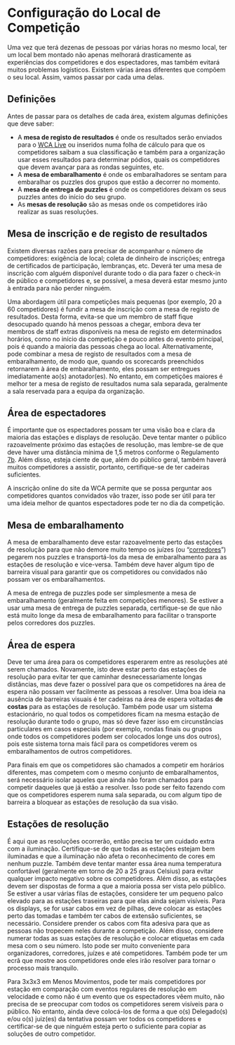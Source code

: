 # Configuração do Local de Competição

Uma vez que terá dezenas de pessoas por várias horas no mesmo local, ter um local bem montado não apenas melhorará drasticamente as experiências dos competidores e dos espectadores, mas também evitará muitos problemas logísticos. Existem várias áreas diferentes que compõem o seu local. Assim, vamos passar por cada uma delas.

## Definições

Antes de passar para os detalhes de cada área, existem algumas definições que deve saber:

- A **mesa de registo de resultados** é onde os resultados serão enviados para o [WCA Live](https://live.worldcubeassociation.org/) ou inseridos numa folha de cálculo para que os competidores saibam a sua classificação e também para a organização usar esses resultados para determinar pódios, quais os competidores que devem avançar para as rondas seguintes, etc.
- A **mesa de embaralhamento** é onde os embaralhadores se sentam para embaralhar os puzzles dos grupos que estão a decorrer no momento.
- A **mesa de entrega de puzzles** é onde os competidores deixam os seus puzzles antes do início do seu grupo.
- As **mesas de resolução** são as mesas onde os competidores irão realizar as suas resoluções.

## Mesa de inscrição e de registo de resultados

Existem diversas razões para precisar de acompanhar o número de competidores: exigência de local; coleta de dinheiro de inscrições; entrega de certificados de participação, lembranças, etc. Deverá ter uma mesa de inscrição com alguém disponível durante todo o dia para fazer o check-in de público e competidores e, se possível, a mesa deverá estar mesmo junto à entrada para não perder ninguém.

Uma abordagem útil para competições mais pequenas (por exemplo, 20 a 60 competidores) é fundir a mesa de inscrição com a mesa de registo de resultados. Desta forma, evita-se que um membro de staff fique desocupado quando há menos pessoas a chegar, embora deva ter membros de staff extras disponíveis na mesa de registo em determinados horários, como no início da competição e pouco antes do evento principal, pois é quando a maioria das pessoas chega ao local. Alternativamente, pode combinar a mesa de registo de resultados com a mesa de embaralhamento, de modo que, quando os scorecards preenchidos retornarem à área de embaralhamento, eles possam ser entregues imediatamente ao(s) anotador(es). No entanto, em competições maiores é melhor ter a mesa de registo de resultados numa sala separada, geralmente a sala reservada para a equipa da organização.

## Área de espectadores

É importante que os espectadores possam ter uma visão boa e clara da maioria das estações e displays de resolução. Deve tentar manter o público razoavelmente próximo das estações de resolução, mas lembre-se de que deve haver uma distância mínima de 1,5 metros conforme o Regulamento [7b](wca{regulations/#7b}). Além disso, esteja ciente de que, além do público geral, também haverá muitos competidores a assistir, portanto, certifique-se de ter cadeiras suficientes.

A inscrição online do site da WCA permite que se possa perguntar aos competidores quantos convidados vão trazer, isso pode ser útil para ter uma ideia melhor de quantos espectadores pode ter no dia da competição.

## Mesa de embaralhamento

A mesa de embaralhamento deve estar razoavelmente perto das estações de resolução para que não demore muito tempo os juízes (ou “[corredores](wcadoc{edudoc/organizer-guidelines/pt/running-systems.pdf})”) pegarem nos puzzles e transportá-los da mesa de embaralhamento para as estações de resolução e vice-versa. Também deve haver algum tipo de barreira visual para garantir que os competidores ou convidados não possam ver os embaralhamentos.

A mesa de entrega de puzzles pode ser simplesmente a mesa de embaralhamento (geralmente feita em competições menores). Se estiver a usar uma mesa de entrega de puzzles separada, certifique-se de que não está muito longe da mesa de embaralhamento para facilitar o transporte pelos corredores dos puzzles.

## Área de espera

Deve ter uma área para os competidores esperarem entre as resoluções até serem chamados. Novamente, isto deve estar perto das estações de resolução para evitar ter que caminhar desnecessariamente longas distâncias, mas deve fazer o possível para que os competidores na área de espera não possam ver facilmente as pessoas a resolver. Uma boa ideia na ausência de barreiras visuais é ter cadeiras na área de espera voltadas **de costas** para as estações de resolução. Também pode usar um sistema estacionário, no qual todos os competidores ficam na mesma estação de resolução durante todo o grupo, mas só deve fazer isso em circunstâncias particulares em casos especiais (por exemplo, rondas finais ou grupos onde todos os competidores podem ser colocados longe uns dos outros), pois este sistema torna mais fácil para os competidores verem os embaralhamentos de outros competidores.

Para finais em que os competidores são chamados a competir em horários diferentes, mas competem com o mesmo conjunto de embaralhamentos, será necessário isolar aqueles que ainda não foram chamados para competir daqueles que já estão a resolver. Isso pode ser feito fazendo com que os competidores esperem numa sala separada, ou com algum tipo de barreira a bloquear as estações de resolução da sua visão.

## Estações de resolução

É aqui que as resoluções ocorrerão, então precisa ter um cuidado extra com a iluminação. Certifique-se de que todas as estações estejam bem iluminadas e que a iluminação não afeta o reconhecimento de cores em nenhum puzzle. Também deve tentar manter essa área numa temperatura confortável (geralmente em torno de 20 a 25 graus Celsius) para evitar qualquer impacto negativo sobre os competidores. Além disso, as estações devem ser dispostas de forma a que a maioria possa ser vista pelo público. Se estiver a usar várias filas de estações, considere ter um pequeno palco elevado para as estações traseiras para que elas ainda sejam visíveis. Para os displays, se for usar cabos em vez de pilhas, deve colocar as estações perto das tomadas e também ter cabos de extensão suficientes, se necessário. Considere prender os cabos com fita adesiva para que as pessoas não tropecem neles durante a competição. Além disso, considere numerar todas as suas estações de resolução e colocar etiquetas em cada mesa com o seu número. Isto pode ser muito conveniente para organizadores, corredores, juízes e até competidores. Também pode ter um ecrã que mostre aos competidores onde eles irão resolver para tornar o processo mais tranquilo.

Para 3x3x3 em Menos Movimentos, pode ter mais competidores por estação em comparação com eventos regulares de resolução em velocidade e como não é um evento que os espectadores vêem muito, não precisa de se preocupar com todos os competidores serem visíveis para o público. No entanto, ainda deve colocá-los de forma a que o(s) Delegado(s) e/ou o(s) juiz(es) da tentativa possam ver todos os competidores e certificar-se de que ninguém esteja perto o suficiente para copiar as soluções de outro competidor.
